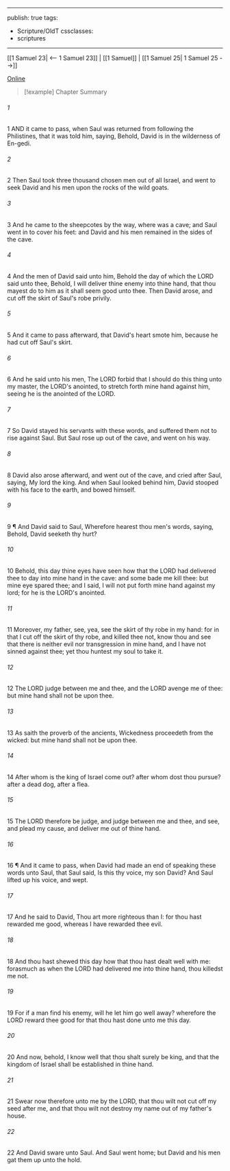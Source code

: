

---
publish: true
tags:
  - Scripture/OldT
cssclasses:
  - scriptures
---
[[1 Samuel 23| <-- 1 Samuel 23]] | [[1 Samuel]] | [[1 Samuel 25| 1 Samuel 25 -->]]

[Online](https://churchofjesuschrist.org/study/scriptures/ot/1-sam/24?lang=eng)

>[!example] Chapter Summary
>
###### 1
1 AND it came to pass, when Saul was returned from following the Philistines, that it was told him, saying, Behold, David is in the wilderness of En-gedi.
###### 2
2 Then Saul took three thousand chosen men out of all Israel, and went to seek David and his men upon the rocks of the wild goats.
###### 3
3 And he came to the sheepcotes by the way, where was a cave; and Saul went in to cover his feet: and David and his men remained in the sides of the cave.
###### 4
4 And the men of David said unto him, Behold the day of which the LORD said unto thee, Behold, I will deliver thine enemy into thine hand, that thou mayest do to him as it shall seem good unto thee.  Then David arose, and cut off the skirt of Saul's robe privily.
###### 5
5 And it came to pass afterward, that David's heart smote him, because he had cut off Saul's skirt.
###### 6
6 And he said unto his men, The LORD forbid that I should do this thing unto my master, the LORD's anointed, to stretch forth mine hand against him, seeing he is the anointed of the LORD.
###### 7
7 So David stayed his servants with these words, and suffered them not to rise against Saul.  But Saul rose up out of the cave, and went on his way.
###### 8
8 David also arose afterward, and went out of the cave, and cried after Saul, saying, My lord the king.  And when Saul looked behind him, David stooped with his face to the earth, and bowed himself.
###### 9
9 ¶ And David said to Saul, Wherefore hearest thou men's words, saying, Behold, David seeketh thy hurt?
###### 10
10 Behold, this day thine eyes have seen how that the LORD had delivered thee to day into mine hand in the cave: and some bade me kill thee: but mine eye spared thee; and I said, I will not put forth mine hand against my lord; for he is the LORD's anointed.
###### 11
11 Moreover, my father, see, yea, see the skirt of thy robe in my hand: for in that I cut off the skirt of thy robe, and killed thee not, know thou and see that there is neither evil nor transgression in mine hand, and I have not sinned against thee; yet thou huntest my soul to take it.
###### 12
12 The LORD judge between me and thee, and the LORD avenge me of thee: but mine hand shall not be upon thee.
###### 13
13 As saith the proverb of the ancients, Wickedness proceedeth from the wicked: but mine hand shall not be upon thee.
###### 14
14 After whom is the king of Israel come out?  after whom dost thou pursue?  after a dead dog, after a flea.
###### 15
15 The LORD therefore be judge, and judge between me and thee, and see, and plead my cause, and deliver me out of thine hand.
###### 16
16 ¶ And it came to pass, when David had made an end of speaking these words unto Saul, that Saul said, Is this thy voice, my son David?  And Saul lifted up his voice, and wept.
###### 17
17 And he said to David, Thou art more righteous than I: for thou hast rewarded me good, whereas I have rewarded thee evil.
###### 18
18 And thou hast shewed this day how that thou hast dealt well with me: forasmuch as when the LORD had delivered me into thine hand, thou killedst me not.
###### 19
19 For if a man find his enemy, will he let him go well away?  wherefore the LORD reward thee good for that thou hast done unto me this day.
###### 20
20 And now, behold, I know well that thou shalt surely be king, and that the kingdom of Israel shall be established in thine hand.
###### 21
21 Swear now therefore unto me by the LORD, that thou wilt not cut off my seed after me, and that thou wilt not destroy my name out of my father's house.
###### 22
22 And David sware unto Saul.  And Saul went home; but David and his men gat them up unto the hold.



